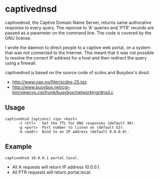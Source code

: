 captivednsd
===========

captivednsd, the Captive Domain Name Server, returns same authorative response 
to every query. The reponse to 'A' queries and 'PTR' records are passed as 
a parameter on the command line. The code is covered by the GNU license.

I wrote the daemon to direct people to a captive web portal, on a system that 
was not connected to the Internet. This meant that it was not possible to 
resolve the correct IP address for a host and then redirect the query using a 
firewall.

captivednsd is based on the source code of scdns and Busybox's dnsd:

* http://www.oao.no/filer/scdns-25.tgz
* http://www.busybox.net/cgi-bin/viewcvs.cgi/trunk/busybox/networking/dnsd.c


Usage
-----

    captivednsd [options] <ip> <host>
          -t <ttl>   Set the TTL for DNS responses (default 30).
          -p <port>  Port number to listen on (default 53).
          -b <addr>  Bind to an IP address (default 0.0.0.0).


Example
-------

    captivednsd 10.0.0.1 portal.local.

* All A requests will return IP address 10.0.0.1.
* All PTR requests will return portal.local.
